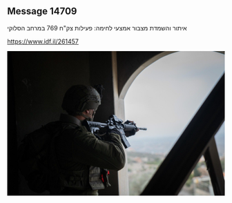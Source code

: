 ## Message 14709

איתור והשמדת מצבור אמצעי לחימה:
פעילות צק"ח 769 במרחב הסלוקי

 https://www.idf.il/261457

![Photo](14709/14709_photo.jpg)
